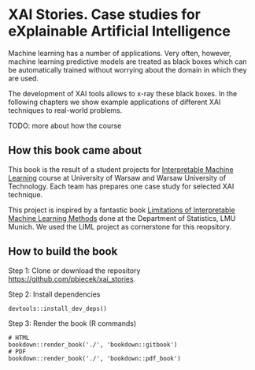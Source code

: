 # XAI Stories. Case studies for eXplainable Artificial Intelligence

Machine learning has a number of applications. Very often, however, machine learning predictive models are treated as black boxes which can be automatically trained without worrying about the domain in which they are used.

The development of XAI tools allows to x-ray these black boxes. In the following chapters we show example applications of different XAI techniques to real-world problems.

TODO: more about how the course

## How this book came about

This book is the result of a student projects for [Interpretable Machine Learning](https://github.com/pbiecek/InterpretableMachineLearning2020) course at University of Warsaw and Warsaw University of Technology. Each team has prepares one case study for selected XAI technique.

This project is inspired by a fantastic book [Limitations of Interpretable Machine Learning Methods](https://compstat-lmu.github.io/iml_methods_limitations/) done at the Department of Statistics, LMU Munich.
We used the LIML project as cornerstone for this reopsitory.

## How to build the book

Step 1: Clone or download the repository https://github.com/pbiecek/xai_stories.

Step 2: Install dependencies

```
devtools::install_dev_deps()
```

Step 3: Render the book (R commands)

```{r}
# HTML
bookdown::render_book('./', 'bookdown::gitbook')
# PDF
bookdown::render_book('./', 'bookdown::pdf_book')
```

